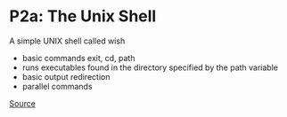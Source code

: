 # P2a: The Unix Shell
A simple UNIX shell called wish
- basic commands exit, cd, path
- runs executables found in the directory specified by the path variable
- basic output redirection
- parallel commands

[Source](https://github.com/remzi-arpacidusseau/ostep-projects/tree/master/processes-shell)